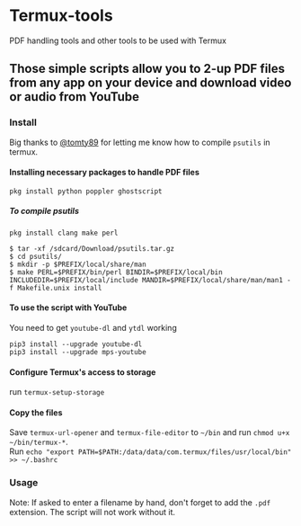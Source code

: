 # Termux-tools
PDF handling tools and other tools to be used with Termux
## Those simple scripts allow you to 2-up PDF files from any app on your device and download video or audio from YouTube

### Install
Big thanks to [@tomty89](https://github.com/termux/termux-packages/issues/2150) for letting me know how to compile `psutils` in termux. 

#### Installing necessary packages to handle PDF files

`pkg install python poppler ghostscript`

##### To compile psutils
`pkg install clang make perl` 

```
$ tar -xf /sdcard/Download/psutils.tar.gz                                          
$ cd psutils/
$ mkdir -p $PREFIX/local/share/man                                                 
$ make PERL=$PREFIX/bin/perl BINDIR=$PREFIX/local/bin INCLUDEDIR=$PREFIX/local/include MANDIR=$PREFIX/local/share/man/man1 -f Makefile.unix install
```
#### To use the script with YouTube 
You need to get `youtube-dl` and `ytdl` working

```
pip3 install --upgrade youtube-dl 
pip3 install --upgrade mps-youtube 
```
#### Configure Termux's access to storage

run `termux-setup-storage`

#### Copy the files 

Save `termux-url-opener` and `termux-file-editor` to `~/bin` and run `chmod u+x ~/bin/termux-*`.  
Run `echo "export PATH=$PATH:/data/data/com.termux/files/usr/local/bin" >> ~/.bashrc` 

### Usage
Note: If asked to enter a filename by hand, don't forget to add the `.pdf` extension. The script will not work without it.
